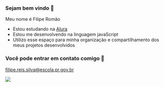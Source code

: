 ### Sejam bem vindo 🤯

Meu nome é Filipe Romão

- Estou estudando na [Alura](https//www.alura.com.br)
- Estou me desenvolvendo na linguagem javaScript
- Utilizo esse espaço para minha organização e compartilhamento dos meus projetos desenvolvidos

### Você pode entrar em contato comigo 🤕

filipe.reis.silva@escola.pr.gov.br

![](https://media.tenor.com/y_-u8Unxg1cAAAAC/cosmic-garou-one-punch-man.gif)
